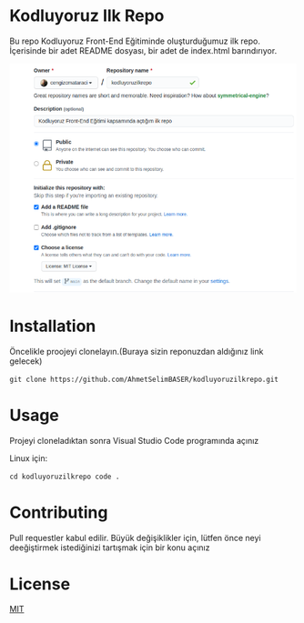 # Kodluyoruz Ilk Repo

Bu repo Kodluyoruz Front-End Eğitiminde oluşturduğumuz ilk repo. İçerisinde bir adet README dosyası, bir adet de index.html barındırıyor.

![](https://raw.githubusercontent.com/Kodluyoruz/taskforce/main/git/odev1/figures/github.png)

# Installation

Öncelikle proojeyi clonelayın.(Buraya sizin reponuzdan aldığınız link gelecek)

`git clone https://github.com/AhmetSelimBASER/kodluyoruzilkrepo.git`

# Usage

Projeyi cloneladıktan sonra Visual Studio Code programında açınız

Linux için:

`cd kodluyoruzilkrepo code .`

# Contributing

Pull requestler kabul edilir. Büyük değişiklikler için, lütfen önce neyi deeğiştirmek istediğinizi tartışmak için bir konu açınız

# License

[MIT](https://choosealicense.com/licenses/mit/)
